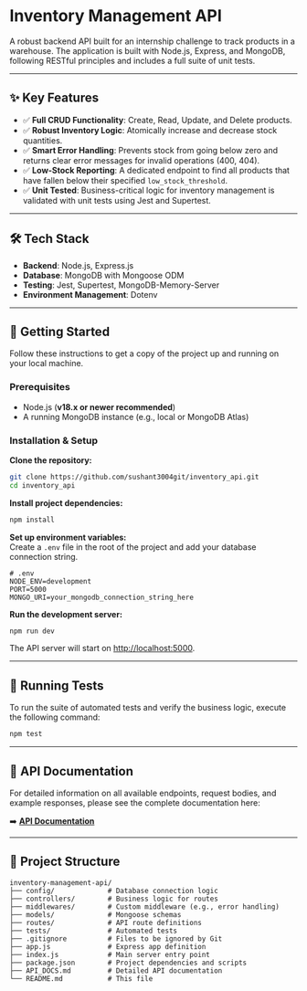 # Inventory Management API

A robust backend API built for an internship challenge to track products in a warehouse. The application is built with Node.js, Express, and MongoDB, following RESTful principles and includes a full suite of unit tests.

---

## ✨ Key Features

- ✅ **Full CRUD Functionality**: Create, Read, Update, and Delete products.  
- ✅ **Robust Inventory Logic**: Atomically increase and decrease stock quantities.  
- ✅ **Smart Error Handling**: Prevents stock from going below zero and returns clear error messages for invalid operations (400, 404).  
- ✅ **Low-Stock Reporting**: A dedicated endpoint to find all products that have fallen below their specified `low_stock_threshold`.  
- ✅ **Unit Tested**: Business-critical logic for inventory management is validated with unit tests using Jest and Supertest.  

---

## 🛠️ Tech Stack

- **Backend**: Node.js, Express.js  
- **Database**: MongoDB with Mongoose ODM  
- **Testing**: Jest, Supertest, MongoDB-Memory-Server  
- **Environment Management**: Dotenv  

---

## 🚀 Getting Started

Follow these instructions to get a copy of the project up and running on your local machine.

### Prerequisites
- Node.js (**v18.x or newer recommended**)  
- A running MongoDB instance (e.g., local or MongoDB Atlas)  

### Installation & Setup

**Clone the repository:**
```bash
git clone https://github.com/sushant3004git/inventory_api.git
cd inventory_api
```

**Install project dependencies:**
```bash
npm install
```

**Set up environment variables:**  
Create a `.env` file in the root of the project and add your database connection string.

```env
# .env
NODE_ENV=development
PORT=5000
MONGO_URI=your_mongodb_connection_string_here
```

**Run the development server:**
```bash
npm run dev
```

The API server will start on [http://localhost:5000](http://localhost:5000).

---

## 🧪 Running Tests

To run the suite of automated tests and verify the business logic, execute the following command:

```bash
npm test
```

---

## 📄 API Documentation

For detailed information on all available endpoints, request bodies, and example responses, please see the complete documentation here:  

➡️ **[API Documentation](API_DOCS.md)**

---

## 📂 Project Structure

```
inventory-management-api/
├── config/             # Database connection logic
├── controllers/        # Business logic for routes
├── middlewares/        # Custom middleware (e.g., error handling)
├── models/             # Mongoose schemas
├── routes/             # API route definitions
├── tests/              # Automated tests
├── .gitignore          # Files to be ignored by Git
├── app.js              # Express app definition
├── index.js            # Main server entry point
├── package.json        # Project dependencies and scripts
├── API_DOCS.md         # Detailed API documentation
└── README.md           # This file
```
